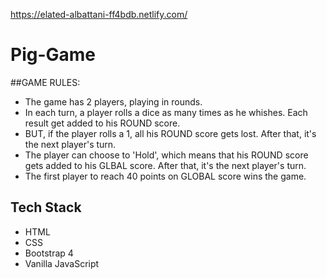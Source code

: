 
https://elated-albattani-ff4bdb.netlify.com/

# Pig-Game

##GAME RULES:
- The game has 2 players, playing in rounds.
- In each turn, a player rolls a dice as many times as he whishes. Each result get added to his ROUND score.
- BUT, if the player rolls a 1, all his ROUND score gets lost. After that, it's the next player's turn.
- The player can choose to 'Hold', which means that his ROUND score gets added to his GLBAL score. After that, it's the next player's turn.
- The first player to reach 40 points on GLOBAL score wins the game.

## Tech Stack

- HTML
- CSS
- Bootstrap 4
- Vanilla JavaScript

